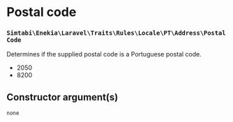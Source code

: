 # Postal code
### `Simtabi\Enekia\Laravel\Traits\Rules\Locale\PT\Address\PostalCode`

Determines if the supplied postal code is a Portuguese postal code.

- 2050
- 8200

## Constructor argument(s)

```php
none
```
